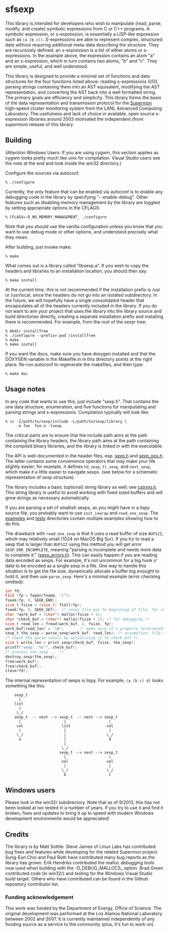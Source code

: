 sfsexp
======

This library is intended for developers who wish to manipulate (read,
parse, modify, and create) symbolic expressions from C or C++
programs. A symbolic expression, or s-expression, is essentially a
LISP-like expression such as `(a (b c))`. S-expressions are able to
represent complex, structured data without requiring additional
meta-data describing the structure. They are recursively defined: an
s-expression is a list of either atoms or s-expressions. In the
example above, the expression contains an atom "a" and an
s-expression, which in turn contains two atoms, "b" and "c". They are
simple, useful, and well understood.

This library is designed to provide a minimal set of functions and
data structures for the four functions listed above: reading
s-expressions (I/O), parsing strings containing them into an AST
equivalent, modifying the AST representation, and converting the AST
back into a well formatted string. The primary goals are efficiency
and simplicity. This library forms the basis of the data
representation and transmission protocol for the
[Supermon](https://dl.acm.org/doi/10.5555/792762.793324) high-speed
cluster monitoring system from the LANL Advanced Computing
Laboratory. The usefulness and lack of choice in available, open
source s-expression libraries around 2003 motivated the independent
(from supermon) release of this library.

## Building

(Attention Windows Users: If you are using cygwin, this section
applies as cygwin looks pretty much like unix for compilation.  Visual
Studio users see the note at the end and look inside the win32
directory.)

Configure the sources via autoconf.

```
% ./configure
```

Currently, the only feature that can be enabled via autoconf is to
enable any debugging code in the library by specifying
"--enable-debug".  Other features such as disabling memory management
by the library are toggled by setting appropriate options in the
CFLAGS:

```
% CFLAGS=-D_NO_MEMORY_MANAGEMENT_ ./configure
```
Note that you should use the vanilla configuration unless you know that you
want to use debug mode or other options, and understand precisely what they
mean.

After building, just invoke make:

```
% make
```

What comes out is a library called "libsexp.a".  If you wish to copy
the headers and libraries to an installation location, you should then
say:

```
% make install
```

At the current time, this is not recommended if the installation
prefix is /usr or /usr/local, since the headers do not go into an
isolated subdirectory.  In the future, we will hopefully have a single
consolidated header that encapsulates all of the headers currently
included in the library.  If you do not want to aim your project that
uses the library into the library source and build directories
directly, creating a separate installation prefix and installing there
is recommended.  For example, from the root of the sexpr tree:

```
% mkdir installTree
% ./configure --prefix=`pwd`/installTree
% make
% make install
```

If you want the docs, make sure you have doxygen installed and that
the DOXYGEN variable in the Makefile.in in this directory points at
the right place.  Re-run autoconf to regenerate the makefiles, and
then type:

```
% make doc
```

## Usage notes

In any code that wants to use this, just include "sexp.h".  That
contains the one data structure, enumeration, and five functions for
manipulating and parsing strings and s-expressions.  Compilation
typically will look like:

```
% cc -I/path/to/sexp/include -L/path/to/sexp/library \
     -o foo  foo.o -lsexp
```

The critical parts are to ensure that the include path aims at the
path containing the library headers, the library path aims at the path
containing the compiled binary libraries, and the library is linked in
with the executable.

The API is well-documented in the header files, esp.
[sexp.h](src/sexp.h) and [sexp_ops.h](src/sexp_ops.h). The latter
contains some convenience operators that may make your life slightly
easier; for example, it defines `hd_sexp`, `tl_sexp`, and `next_sexp`,
which make it a little easier to navigate sexps. (see below for a
schematic representation of sexp structure).

The library includes a basic (optional) string library as well; see
[cstring.h](src/cstring.h).  This string library is useful to avoid
working with fixed sized buffers and will grow strings as necessary
automatically.

If you are parsing a set of smallish sexps, as you might have in a
lispy source file, you probably want to use `init_iowrap` and
`read_one_sexp`. The [examples](examples) and [tests](tests)
directories contain multiple examples showing how to do this.

The drawback with `read_one_sexp` is that it uses a read buffer of
size `BUFSIZ`, which may relatively small (1024 on MacOS Big Sur). If
you try to read a sexp that is larger than `BUFSIZ` using this method
you will get error `SEXP_ERR_INCOMPLETE`, meaning "parsing is
incomplete and needs more data to complete it."
([sexp_errors.h](src/sexp_errors.h)). This can easily happen if you
are reading data encoded as sexps. For example, it's not uncommon for
a big hunk o' data to be encoded as a single sexp in a file. One way
to handle this situation is to get the file size, dynamically allocate
a buffer big enought to hold it, and then use `parse_sexp`. Here's a
minimal example (error checking omitted):

```c
int fd;
FILE *fp = fopen(fname, "r");
fseek(fp, 0, SEEK_END);
size_t fsize = (size_t) ftell(fp);
fseek(fp, 0, SEEK_SET);  /* reset file pos to beginning of file, for reading */
char *work_buf = (char*) malloc(fsize + 1);
char *check_buf = (char*) malloc(fsize + 1); /* for debugging */
size_t read_len = fread(work_buf, 1, fsize, fp);
work_buf[read_len] = '\0';       /* make sure it's properly terminated */
sexp_t the_sexp = parse_sexp(work_buf, read_len); /* assumption: file contains one sexp */
/* check the parse result by serializing it to check_buf */
size_t write_len = print_sexp(check_buf, fsize, the_sexp);
printf("sexp: '%s'", check_buf);
/* process the_sexp ... */
destroy_sexp(the_sexp);
free(work_buf);
free(check_buf);
close(fd);
```

The internal representation of sexps is lispy. For example, `(a (b c) d)`
looks something like this:

```
    sexp_t
      |
    list
      |
     \_/
    sexp_t  -- next --> sexp_t  -- next --> sexp_t
      |                   |                   |
     val                 list                val
      |                   |                   |
     \_/                  |                  \_/
      a                   |                   d
                          |
                         \_/
                        sexp_t --> next --> sexp_t
                          |                   |
                         val                 val
                          |                   |
                         \_/                 \_/
                          b                   c
```

## Windows users

Please look in the win32/ subdirectory. Note that as of 9/2013, this
has not been looked at nor tested in a number of years.  If you try to
use it and find it broken, fixes and updates to bring it up to speed
with modern Windows development environments would be appreciated!

## Credits

The library is by Matt Sottile.  Steve James of Linux Labs has
contributed bug fixes and features while developing for the related
Supermon project. Sung-Eun Choi and Paul Ruth have contributed many
bug reports as the library has grown.  Erik Hendriks contributed the
malloc debugging tools now used when building with the
-D_DEBUG_MALLOCS_ option.  Brad Green contributed code (in win32/) and
testing for the Windows Visual Studio build target.  Others who have
contributed can be found in the Github repository contributor list.

### Funding acknowledgement

This work was funded by the Department of Energy, Office of
Science. The original development was performed at the Los Alamos
National Laboratory between 2002 and 2007. It is currently maintained
independently of any funding source as a service to the community
(plus, it's fun to work on).

